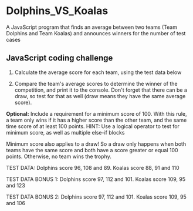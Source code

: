 # Dolphins_VS_Koalas
A JavaScript program that finds an average between two teams (Team Dolphins and Team Koalas) and announces winners for the number of test cases

<h2>JavaScript coding challenge</h2>

1. Calculate the average score for each team, using
the test data below

2. Compare the team's average scores to determine the
winner of the competition, and print it to the
console. Don't forget that there can be a draw,
so test for that as well (draw means they have the same
average score).

<strong>Optional:</strong> Include a requirement for a minimum score
of 100. With this rule, a team only wins if it has a
higher score than the other team, and the same time
score of at least 100 points. HINT: Use a logical
operator to test for minimum score, as well as
multiple else-if blocks

Minimum score also applies to a draw! So
a draw only happens when both teams have the same
score and both have a score greater or equal 100
points. Otherwise, no team wins the trophy.

TEST DATA: Dolphins score 96, 108 and 89. Koalas
score 88, 91 and 110

TEST DATA BONUS 1: Dolphins score 97, 112 and 101.
Koalas score 109, 95 and 123

TEST DATA BONUS 2: Dolphins score 97, 112 and 101.
Koalas score 109, 95 and 106
